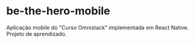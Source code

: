 # be-the-hero-mobile
Aplicação mobile do "Curso Omnistack" implementada em React Native. Projeto de aprendizado. 
